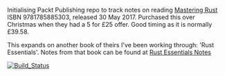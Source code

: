 Initialising Packt Publishing repo to track notes on reading [Mastering Rust](https://www.packtpub.com/application-development/mastering-rust) ISBN 9781785885303, released 30 May 2017. Purchased this over Christmas when they had a 5 for £25 offer. Good timing as it is normally £39.58.

This expands on another book of theirs I've been working through: 'Rust Essentials'. Notes from that book can be found at [Rust Essentials Notes](/rust/rust-essentials/notes.md)

[![Build_Status](https://travis-ci.org/bunnybooboo/mastering-rust.svg?branch=master)](https://travis-ci.org/bunnybooboo/mastering-rust)
